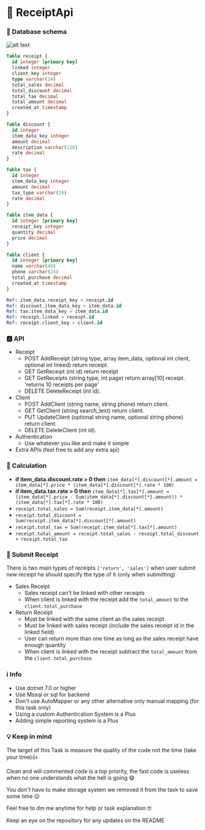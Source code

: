 # 📄 ReceiptApi
### 🌲 Database schema
![alt text](https://lh3.googleusercontent.com/d/1TQqtUo5g2tOq-E64jjyGHndlIbLj0lVn)
``` sql
Table receipt {
  id integer [primary key]
  linked integer
  client_key integer
  type varchar(24)
  total_sales decimal
  total_discount decimal
  total_tax decimal
  total_amount decimal
  created_at timestamp
}

Table discount {
  id integer
  item_data_key integer
  amount decimal
  description varchar(128)
  rate decimal
}

Table tax {
  id integer
  item_data_key integer
  amount decimal
  tax_type varchar(24)
  rate decimal
}

Table item_data {
  id integer [primary key]
  receipt_key integer
  quantity decimal
  price decimal
}

Table client {
  id integer [primary key]
  name varchar(48)
  phone varchar(24)
  total_purchase decimal
  created_at timestamp
}

Ref: item_data.receipt_key > receipt.id
Ref: discount.item_data_key > item_data.id
Ref: tax.item_data_key > item_data.id
Ref: receipt.linked > receipt.id
Ref: receipt.client_key > client.id
```
### 🅰️ API
- Receipt
    - POST AddReceipt (string type, array item_data, optional int client, optional int linked) return receipt.
    - GET GetReceipt (int id) return receipt
    - GET GetReceipts (string type, int page) return array[10] receipt. 'returns 10 receipts per page'
    - DELETE DeleteReceipt (int id).
- Client
    - POST AddClient (string name, string phone) return client.
    - GET GetClient (string search_text) return client.
    - PUT UpdateClient (optional string name, optional string phone) return client.
    - DELETE DeleteClient (int id).
- Authentication
    - Use whatever you like and make it simple
- Extra APIs (feel free to add any extra api)


### 🧮 Calculation
- **if item_data.discount.rate > 0 then** `item_data[*].discount[*].amount = item_data[*].price * (item_data[*].discount[*].rate * 100)`
- **if item_data.tax.rate > 0 then** `item_data[*].tax[*].amount = (item_data[*].price - Sum(item_data[*].discount[*].amount)) * (item_data[*].tax[*].rate * 100)`
- `receipt.total_sales = Sum(receipt.item_data[*].amount)`
- `receipt.total_discount = Sum(receipt.item_data[*].discount[*].amount)`
- `receipt.total_tax = Sum(receipt.item_data[*].tax[*].amount)`
- `receipt.total_amount = receipt.total_sales - receipt.total_discount + receipt.total_tax`

### 📩 Submit Receipt
There is two main types of receipts `['return', 'sales']` when user submit new receipt he should specify the type of it (only when submitting)
- Sales Receipt
    - Sales receipt can't be linked with other receipts
    - When client is linked with the receipt add the `total_amount` to the `client.total_purchase`
- Return Receipt
    - Must be linked with the same client as the sales receipt
    - Must be linked with sales receipt (include the sales receipt id in the linked field)
    - User can return more than one time as long as the sales receipt have enough quantity 
    - When client is linked with the receipt subtract the `total_amount` from the `client.total_purchase`

### ℹ Info
- Use dotnet 7.0 or higher
- Use Mssql or sql for backend
- Don't use AutoMapper or any other alternative only manual mapping (for this task only)
- Using a custom Authentication System is a Plus
- Adding simple reporting system is a Plus

### 💡 Keep in mind
The target of this Task is measure the quality of the code not the time (take your time)👍

Clean and will commented code is a top priority, the fast code is useless when no one understands what the hell is going 😅

You don't have to make storage system we removed it from the task to save some time 😉

Feel free to dm me anytime for help or task explanation 🤓 

Keep an eye on the repository for any updates on the README
